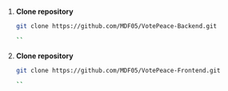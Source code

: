 1. **Clone repository**
   ```bash
   git clone https://github.com/MDF05/VotePeace-Backend.git
   
   ``

1. **Clone repository**
   ```bash
   git clone https://github.com/MDF05/VotePeace-Frontend.git
   
   ``